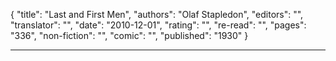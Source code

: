 {
"title": "Last and First Men",
"authors": "Olaf Stapledon",
"editors": "",
"translator": "",
"date": "2010-12-01",
"rating": "",
"re-read": "",
"pages": "336",
"non-fiction": "",
"comic": "",
"published": "1930"
}

---
